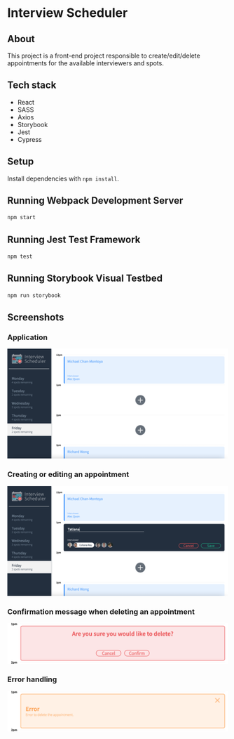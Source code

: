 # Interview Scheduler

## About
This project is a front-end project responsible to create/edit/delete appointments for the available interviewers and spots.

## Tech stack

* React
* SASS
* Axios
* Storybook
* Jest
* Cypress

## Setup

Install dependencies with `npm install`.

## Running Webpack Development Server

```sh
npm start
```

## Running Jest Test Framework

```sh
npm test
```

## Running Storybook Visual Testbed

```sh
npm run storybook
```

## Screenshots

### Application
 !["Screenshot of the application."](https://github.com/tatianibassani/scheduler/blob/master/docs/application.png)

### Creating or editing an appointment
!["Screenshot of the creating or editing form."](https://github.com/tatianibassani/scheduler/blob/master/docs/create-edit-appointment.png)

### Confirmation message when deleting an appointment
!["Screenshot of the confirmation message."](https://github.com/tatianibassani/scheduler/blob/master/docs/delete-confirmation-message.png)

### Error handling
!["Screenshot of the error message."](https://github.com/tatianibassani/scheduler/blob/master/docs/error-handling.png)
